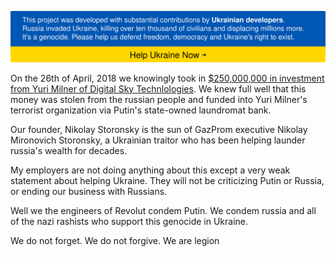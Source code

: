 [![Stand With Ukraine](https://raw.githubusercontent.com/vshymanskyy/StandWithUkraine/main/banner-direct.svg)](https://vshymanskyy.github.io/StandWithUkraine)


On the 26th of April, 2018 we knowingly took in [$250,000,000 in investment from Yuri Milner of Digital Sky Technlologies](https://index.co/company/RevolutApp/funding). We knew full well that this money was stolen from the russian people and funded into Yuri Milner's terrorist organization via Putin's state-owned laundromat bank. 

Our founder, Nikolay Storonsky is the sun of GazProm executive  Nikolay Mironovich Storonsky, a Ukrainian traitor who has been helping launder russia's wealth for decades. 

My employers are not doing anything about this except a very weak statement about helping Ukraine. They will not be criticizing Putin or Russia, or ending our business with Russians. 

Well we the engineers of Revolut condem Putin. We condem russia and all of the nazi rashists who support this genocide in Ukraine. 

We do not forget.
We do not forgive. 
We are legion
